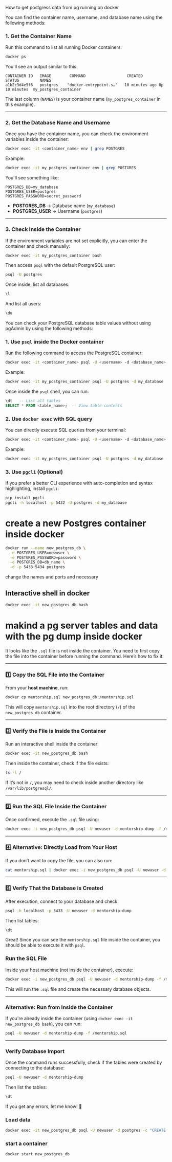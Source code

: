 How to get postgress data from pg running on docker

You can find the container name, username, and database name using the following methods:

### **1. Get the Container Name**
Run this command to list all running Docker containers:
```bash
docker ps
```
You'll see an output similar to this:
```
CONTAINER ID   IMAGE        COMMAND                  CREATED         STATUS         NAMES
a1b2c3d4e5f6   postgres    "docker-entrypoint.s…"   10 minutes ago Up 10 minutes  my_postgres_container
```
The last column (`NAMES`) is your container name (`my_postgres_container` in this example).

---

### **2. Get the Database Name and Username**
Once you have the container name, you can check the environment variables inside the container:

```bash
docker exec -it <container_name> env | grep POSTGRES
```
Example:
```bash
docker exec -it my_postgres_container env | grep POSTGRES
```
You'll see something like:
```
POSTGRES_DB=my_database
POSTGRES_USER=postgres
POSTGRES_PASSWORD=secret_password
```
- **POSTGRES_DB** → Database name (`my_database`)
- **POSTGRES_USER** → Username (`postgres`)

---

### **3. Check Inside the Container**
If the environment variables are not set explicitly, you can enter the container and check manually:

```bash
docker exec -it my_postgres_container bash
```
Then access `psql` with the default PostgreSQL user:
```bash
psql -U postgres
```
Once inside, list all databases:
```sql
\l
```
And list all users:
```sql
\du
```


You can check your PostgreSQL database table values without using pgAdmin by using the following methods:

### 1. **Use `psql` inside the Docker container**
Run the following command to access the PostgreSQL container:

```bash
docker exec -it <container_name> psql -U <username> -d <database_name>
```
Example:
```bash
docker exec -it my_postgres_container psql -U postgres -d my_database
```

Once inside the `psql` shell, you can run:
```sql
\dt   -- List all tables
SELECT * FROM <table_name>;  -- View table contents
```

### 2. **Use `docker exec` with SQL query**
You can directly execute SQL queries from your terminal:

```bash
docker exec -it <container_name> psql -U <username> -d <database_name> -c "SELECT * FROM <table_name>;"
```
Example:
```bash
docker exec -it my_postgres_container psql -U postgres -d my_database -c "SELECT * FROM users;"
```

### 3. **Use `pgcli` (Optional)**
If you prefer a better CLI experience with auto-completion and syntax highlighting, install `pgcli`:

```bash
pip install pgcli
pgcli -h localhost -p 5432 -U postgres -d my_database
```

# create a new Postgres container inside docker

```bash
docker run --name new_postgres_db \
  -e POSTGRES_USER=newuser \
  -e POSTGRES_PASSWORD=password \
  -e POSTGRES_DB=db_name \
  -d -p 5433:5434 postgres
```
change the names and ports and necessary

## Interactive shell in docker

```bash
docker exec -it new_postgres_db bash
```

# makind a pg server tables and data with the pg dump inside docker

It looks like the `.sql` file is not inside the container. You need to first copy the file into the container before running the command. Here’s how to fix it:

---

### **1️⃣ Copy the SQL File into the Container**
From your **host machine**, run:
```sh
docker cp mentorship.sql new_postgres_db:/mentorship.sql
```
This will copy `mentorship.sql` into the root directory (`/`) of the `new_postgres_db` container.

---

### **2️⃣ Verify the File is Inside the Container**
Run an interactive shell inside the container:
```sh
docker exec -it new_postgres_db bash
```
Then inside the container, check if the file exists:
```sh
ls -l /
```
If it’s not in `/`, you may need to check inside another directory like `/var/lib/postgresql/`.

---

### **3️⃣ Run the SQL File Inside the Container**
Once confirmed, execute the `.sql` file using:
```sh
docker exec -i new_postgres_db psql -U newuser -d mentorship-dump -f /mentorship.sql
```

---

### **4️⃣ Alternative: Directly Load from Your Host**
If you don’t want to copy the file, you can also run:
```sh
cat mentorship.sql | docker exec -i new_postgres_db psql -U newuser -d mentorship-dump
```

---

### **5️⃣ Verify That the Database is Created**
After execution, connect to your database and check:
```sh
psql -h localhost -p 5433 -U newuser -d mentorship-dump
```
Then list tables:
```sql
\dt
```

Great! Since you can see the `mentorship.sql` file inside the container, you should be able to execute it with `psql`.  

### **Run the SQL File**
Inside your host machine (not inside the container), execute:  
```sh
docker exec -i new_postgres_db psql -U newuser -d mentorship-dump -f /mentorship.sql
```
This will run the `.sql` file and create the necessary database objects.

---

### **Alternative: Run from Inside the Container**
If you're already inside the container (using `docker exec -it new_postgres_db bash`), you can run:  
```sh
psql -U newuser -d mentorship-dump -f /mentorship.sql
```

---

### **Verify Database Import**
Once the command runs successfully, check if the tables were created by connecting to the database:  
```sh
psql -U newuser -d mentorship-dump
```
Then list the tables:  
```sql
\dt
```

If you get any errors, let me know! 🚀

### Load data
```bash
docker exec -it new_postgres_db psql -U newuser -d postgres -c "CREATE DATABASE \"mentorship-dump\" OWNER newuser;"
```

### start a container
```bash
docker start new_postgres_db

```